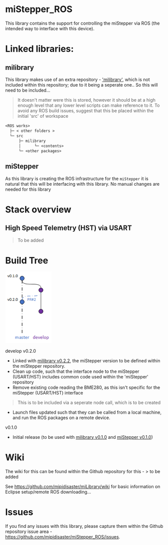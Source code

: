 # miStepper_ROS
This library contains the support for controlling the miStepper via ROS (the intended way to interface with this device).

# Linked libraries:
## milibrary
This library makes use of an extra repository - ['milibrary'](https://github.com/mipidisaster/miLibrary), which is not included within this repository; due to it being a seperate one.. So this will need to be included...
> It doesn't matter were this is stored, however it should be at a high enough level that any lower level scripts can make reference to it.
> To avoid any ROS build issues, suggest that this be placed within the initial 'src' of workspace
```
<ROS works>
  ├─ < other folders >
  └─ src
      ├─ milibrary
      │      └─ <contents>
      └─ <other packages>
```

## miStepper
As this library is creating the ROS infrastructure for the `miStepper` it is natural that this will be interfacing with this library. No manual changes are needed for this library

# Stack overview
## High Speed Telemetry (HST) via USART
> To be added


# Build Tree
![build tree](/_image/Build_tree.png)

develop
v0.2.0
* Linked with [milibrary v0.2.2](https://github.com/mipidisaster/miLibrary/tree/v0.2.2), the miStepper version to be defined within the miStepper repository.
* Clean up code, such that the interface node to the miStepper (USART/HST) includes common code used within the 'miStepper' repository
* Remove existing code reading the BME280, as this isn't specific for the miStepper (USART/HST) interface
> This is to be included via a seperate node call, which is to be created
* Launch files updated such that they can be called from a local machine, and run the ROS packages on a remote device.

v0.1.0
* Initial release (to be used with [milibrary v0.1.0](https://github.com/mipidisaster/miLibrary/tree/v0.1.0) and [miStepper v0.1.0](https://github.com/mipidisaster/miStepper/tree/v0.1.0))

# Wiki
The wiki for this can be found within the Github repository for this - > to be added

See https://github.com/mipidisaster/miLibrary/wiki for basic information on Eclipse setup/remote ROS downloading...

# Issues
If you find any issues with this library, please capture them within the Github repository issue area - https://github.com/mipidisaster/miStepper_ROS/issues.